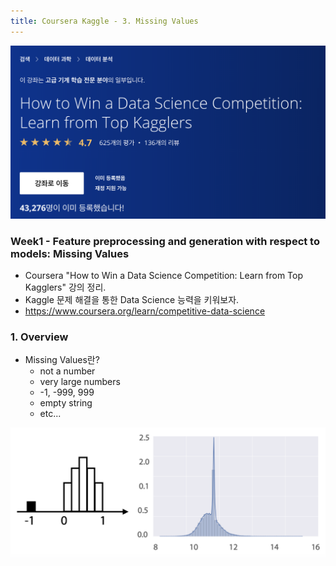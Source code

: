 ```yaml
---
title: Coursera Kaggle - 3. Missing Values
---
```


![intro](../img/posts/20190730_coursera_kaggle_intro.png)



### Week1 - Feature preprocessing and generation with respect to models: Missing Values
- Coursera "How to Win a Data Science Competition: Learn from Top Kagglers" 강의 정리.
- Kaggle 문제 해결을 통한 Data Science 능력을 키워보자.
- https://www.coursera.org/learn/competitive-data-science


### 1. Overview

- Missing Values란?
  - not a number
  - very large numbers
  - \-1, -999, 999
  - empty string
  - etc...



![ddd](../img/posts/20190813_nan_uniform_disribution.png)
